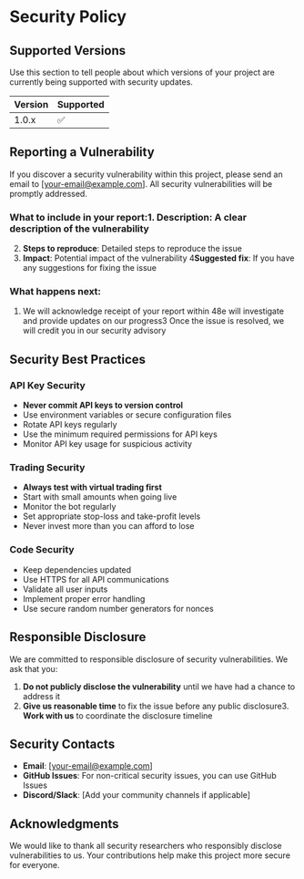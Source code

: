 # Security Policy

## Supported Versions

Use this section to tell people about which versions of your project are currently being supported with security updates.

| Version | Supported          |
| ------- | ------------------ |
| 1.0.x   | :white_check_mark: |

## Reporting a Vulnerability

If you discover a security vulnerability within this project, please send an email to [your-email@example.com]. All security vulnerabilities will be promptly addressed.

### What to include in your report:1. **Description**: A clear description of the vulnerability
2. **Steps to reproduce**: Detailed steps to reproduce the issue
3. **Impact**: Potential impact of the vulnerability
4**Suggested fix**: If you have any suggestions for fixing the issue

### What happens next:

1. We will acknowledge receipt of your report within 48e will investigate and provide updates on our progress3 Once the issue is resolved, we will credit you in our security advisory

## Security Best Practices

### API Key Security

- **Never commit API keys to version control**
- Use environment variables or secure configuration files
- Rotate API keys regularly
- Use the minimum required permissions for API keys
- Monitor API key usage for suspicious activity

### Trading Security

- **Always test with virtual trading first**
- Start with small amounts when going live
- Monitor the bot regularly
- Set appropriate stop-loss and take-profit levels
- Never invest more than you can afford to lose

### Code Security

- Keep dependencies updated
- Use HTTPS for all API communications
- Validate all user inputs
- Implement proper error handling
- Use secure random number generators for nonces

## Responsible Disclosure

We are committed to responsible disclosure of security vulnerabilities. We ask that you:

1. **Do not publicly disclose the vulnerability** until we have had a chance to address it
2. **Give us reasonable time** to fix the issue before any public disclosure3. **Work with us** to coordinate the disclosure timeline

## Security Contacts

- **Email**: [your-email@example.com]
- **GitHub Issues**: For non-critical security issues, you can use GitHub Issues
- **Discord/Slack**: [Add your community channels if applicable]

## Acknowledgments

We would like to thank all security researchers who responsibly disclose vulnerabilities to us. Your contributions help make this project more secure for everyone. 